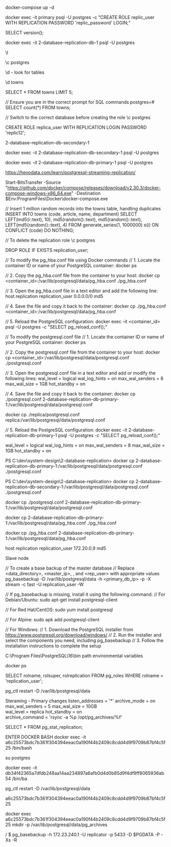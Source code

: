 docker-compose up -d

docker exec -it primary psql -U postgres -c "CREATE ROLE replic_user WITH REPLICATION PASSWORD 'replic_password' LOGIN;"








SELECT version();

docker exec -it 2-database-replication-db-1 psql -U postgres

\l

\c postgres

\d - look for tables

\d towns

SELECT * FROM towns LIMIT 5;

// Ensure you are in the correct prompt for SQL commands
postgres=# SELECT count(*) FROM towns;

// Switch to the correct database before creating the role
\c postgres

CREATE ROLE replica_user WITH REPLICATION LOGIN PASSWORD 'replic12';

2-database-replication-db-secondary-1

docker exec -it 2-database-replication-db-secondary-1 psql -U postgres

docker exec -it 2-database-replication-db-primary-1 psql -U postgres

https://hevodata.com/learn/postgresql-streaming-replication/

Start-BitsTransfer -Source "https://github.com/docker/compose/releases/download/v2.30.3/docker-compose-windows-x86_64.exe" -Destination $Env:ProgramFiles\Docker\docker-compose.exe

// Insert 1 million random records into the towns table, handling duplicates
INSERT INTO towns (code, article, name, department)
SELECT LEFT(md5(i::text), 10), md5(random()::text), md5(random()::text), LEFT(md5(random()::text), 4)
FROM generate_series(1, 1000000) s(i)
ON CONFLICT (code) DO NOTHING;

// To delete the replication role
\c postgres

DROP ROLE IF EXISTS replication_user;

// To modify the pg_hba.conf file using Docker commands
// 1. Locate the container ID or name of your PostgreSQL container:
docker ps

// 2. Copy the pg_hba.conf file from the container to your host:
docker cp <container_id>:/var/lib/postgresql/data/pg_hba.conf ./pg_hba.conf

// 3. Open the pg_hba.conf file in a text editor and add the following line:
host    replication     replication_user    0.0.0.0/0    md5

// 4. Save the file and copy it back to the container:
docker cp ./pg_hba.conf <container_id>:/var/lib/postgresql/data/pg_hba.conf

// 5. Reload the PostgreSQL configuration:
docker exec -it <container_id> psql -U postgres -c "SELECT pg_reload_conf();"

// To modify the postgresql.conf file
// 1. Locate the container ID or name of your PostgreSQL container:
docker ps

// 2. Copy the postgresql.conf file from the container to your host:
docker cp <container_id>:/var/lib/postgresql/data/postgresql.conf ./postgresql.conf

// 3. Open the postgresql.conf file in a text editor and add or modify the following lines:
wal_level = logical
wal_log_hints = on
max_wal_senders = 8
max_wal_size = 1GB
hot_standby = on

// 4. Save the file and copy it back to the container:
docker cp ./postgresql.conf 2-database-replication-db-primary-1:/var/lib/postgresql/data/postgresql.conf

docker cp ./replica/postgresql.conf replica:/var/lib/postgresql/data/postgresql.conf


// 5. Reload the PostgreSQL configuration:
docker exec -it 2-database-replication-db-primary-1 psql -U postgres -c "SELECT pg_reload_conf();"

wal_level = logical
wal_log_hints = on
max_wal_senders = 8
max_wal_size = 1GB
hot_standby = on

PS C:\dev\system-design\2-database-replication> docker cp 2-database-replication-db-primary-1:/var/lib/postgresql/data/postgresql.conf ./postgresql.conf

PS C:\dev\system-design\2-database-replication> docker cp 2-database-replication-db-secondary-1:/var/lib/postgresql/data/postgresql.conf ./postgresql.conf

docker cp ./postgresql.conf 2-database-replication-db-primary-1:/var/lib/postgresql/data/postgresql.conf

docker cp 2-database-replication-db-primary-1:/var/lib/postgresql/data/pg_hba.conf ./pg_hba.conf

docker cp ./pg_hba.conf 2-database-replication-db-primary-1:/var/lib/postgresql/data/pg_hba.conf

host replication replication_user 172.20.0.9 md5

Slave node

// To create a base backup of the master database
// Replace <data_directory>, <master_ip>, <port>, and <rep_user> with appropriate values
pg_basebackup -D /var/lib/postgresql/data -h <primary_db_ip> -p <port> -X stream -c fast -U replication_user -W

// If pg_basebackup is missing, install it using the following command:
// For Debian/Ubuntu:
sudo apt-get install postgresql-client

// For Red Hat/CentOS:
sudo yum install postgresql

// For Alpine:
sudo apk add postgresql-client

// For Windows:
// 1. Download the PostgreSQL installer from https://www.postgresql.org/download/windows/
// 2. Run the installer and select the components you need, including pg_basebackup
// 3. Follow the installation instructions to complete the setup

C:\Program Files\PostgreSQL\16\bin path environmental variables

docker ps

SELECT rolname, rolsuper, rolreplication
FROM pg_roles
WHERE rolname = 'replication_user';


pg_ctl restart -D /var/lib/postgresql/data 

Steraming - Primary changes
listen_addresses = '*'
archive_mode = on
max_wal_senders = 5 
max_wal_size = 10GB    
wal_level = replica
hot_standby = on   
archive_command = 'rsync -a %p /opt/pg_archives/%f'


SELECT * FROM pg_stat_replication;

ENTER DOCKER BASH
docker exec -it a6c25573bdc7b361f304394eeac0a190f44b2409c8cdd4d9f9709b87bf4c5f25 /bin/bash

su postgres

docker exec -it db34f42365a7dfdb248aa14aa234897a6afb0d4d0b85d9f4df9ff8065936ab54 /bin/ba


pg_ctl restart -D /var/lib/postgresql/data

a6c25573bdc7b361f304394eeac0a190f44b2409c8cdd4d9f9709b87bf4c5f25

docker exec a6c25573bdc7b361f304394eeac0a190f44b2409c8cdd4d9f9709b87bf4c5f25 mkdir -p /var/lib/postgresql/data/pg_archives 

/ $ pg_basebackup -h 172.23.240.1 -U replicator -p 5433 -D $PGDATA -P -Xs -R